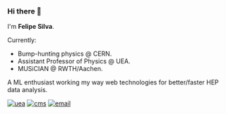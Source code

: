 ### Hi there 👋

I'm **Felipe Silva**. 

Currently:
- Bump-hunting physics @ CERN.
- Assistant Professor of Physics @ UEA.
- MUSiCIAN @ RWTH/Aachen.

A ML enthusiast working my way web technologies for better/faster HEP data analysis. 
 
[![uea](https://img.shields.io/badge/Teach-UEA-green?style=flat-square)](http://www.uea.edu.br)
[![cms](https://img.shields.io/badge/Experiment-CMS-red?style=flat-square)](http://cms.web.cern.ch)
[![email](https://img.shields.io/badge/Contact-fts.araujo%40gmail.com-informational?style=flat-square)](mailto:fts.araujo@gmail.com)



